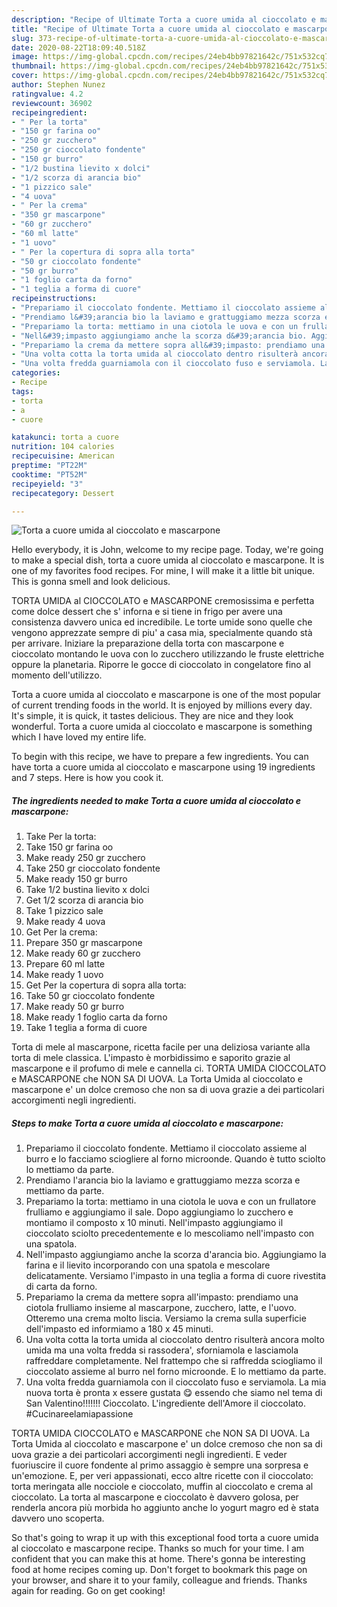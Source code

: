 ```yaml
---
description: "Recipe of Ultimate Torta a cuore umida al cioccolato e mascarpone"
title: "Recipe of Ultimate Torta a cuore umida al cioccolato e mascarpone"
slug: 373-recipe-of-ultimate-torta-a-cuore-umida-al-cioccolato-e-mascarpone
date: 2020-08-22T18:09:40.518Z
image: https://img-global.cpcdn.com/recipes/24eb4bb97821642c/751x532cq70/torta-a-cuore-umida-al-cioccolato-e-mascarpone-recipe-main-photo.jpg
thumbnail: https://img-global.cpcdn.com/recipes/24eb4bb97821642c/751x532cq70/torta-a-cuore-umida-al-cioccolato-e-mascarpone-recipe-main-photo.jpg
cover: https://img-global.cpcdn.com/recipes/24eb4bb97821642c/751x532cq70/torta-a-cuore-umida-al-cioccolato-e-mascarpone-recipe-main-photo.jpg
author: Stephen Nunez
ratingvalue: 4.2
reviewcount: 36902
recipeingredient:
- " Per la torta"
- "150 gr farina oo"
- "250 gr zucchero"
- "250 gr cioccolato fondente"
- "150 gr burro"
- "1/2 bustina lievito x dolci"
- "1/2 scorza di arancia bio"
- "1 pizzico sale"
- "4 uova"
- " Per la crema"
- "350 gr mascarpone"
- "60 gr zucchero"
- "60 ml latte"
- "1 uovo"
- " Per la copertura di sopra alla torta"
- "50 gr cioccolato fondente"
- "50 gr burro"
- "1 foglio carta da forno"
- "1 teglia a forma di cuore"
recipeinstructions:
- "Prepariamo il cioccolato fondente. Mettiamo il cioccolato assieme al burro e lo facciamo sciogliere al forno microonde. Quando è tutto sciolto lo mettiamo da parte."
- "Prendiamo l&#39;arancia bio la laviamo e grattuggiamo mezza scorza e mettiamo da parte."
- "Prepariamo la torta: mettiamo in una ciotola le uova e con un frullatore frulliamo e aggiungiamo il sale. Dopo aggiungiamo lo zucchero e montiamo il composto x 10 minuti. Nell&#39;impasto aggiungiamo il cioccolato sciolto precedentemente e lo mescoliamo nell&#39;impasto con una spatola."
- "Nell&#39;impasto aggiungiamo anche la scorza d&#39;arancia bio. Aggiungiamo la farina e il lievito incorporando con una spatola e mescolare delicatamente. Versiamo l&#39;impasto in una teglia a forma di cuore rivestita di carta da forno."
- "Prepariamo la crema da mettere sopra all&#39;impasto: prendiamo una ciotola frulliamo insieme al mascarpone, zucchero, latte, e l&#39;uovo. Otteremo una crema molto liscia. Versiamo la crema sulla superficie dell&#39;impasto ed informiamo a 180 x 45 minuti."
- "Una volta cotta la torta umida al cioccolato dentro risulterà ancora molto umida ma una volta fredda si rassodera&#39;, sforniamola e lasciamola raffreddare completamente. Nel frattempo che si raffredda sciogliamo il cioccolato assieme al burro nel forno microonde. E lo mettiamo da parte."
- "Una volta fredda guarniamola con il cioccolato fuso e serviamola. La mia nuova torta è pronta x essere gustata 😋 essendo che siamo nel tema di San Valentino!!!!!!! Cioccolato. L&#39;ingrediente dell&#39;Amore il cioccolato. #Cucinareelamiapassione"
categories:
- Recipe
tags:
- torta
- a
- cuore

katakunci: torta a cuore 
nutrition: 104 calories
recipecuisine: American
preptime: "PT22M"
cooktime: "PT52M"
recipeyield: "3"
recipecategory: Dessert

---
```



![Torta a cuore umida al cioccolato e mascarpone](https://img-global.cpcdn.com/recipes/24eb4bb97821642c/751x532cq70/torta-a-cuore-umida-al-cioccolato-e-mascarpone-recipe-main-photo.jpg)

Hello everybody, it is John, welcome to my recipe page. Today, we're going to make a special dish, torta a cuore umida al cioccolato e mascarpone. It is one of my favorites food recipes. For mine, I will make it a little bit unique. This is gonna smell and look delicious.

TORTA UMIDA al CIOCCOLATO e MASCARPONE cremosissima e perfetta come dolce dessert che s&#39; inforna e si tiene in frigo per avere una consistenza davvero unica ed incredibile. Le torte umide sono quelle che vengono apprezzate sempre di piu&#39; a casa mia, specialmente quando stà per arrivare. Iniziare la preparazione della torta con mascarpone e cioccolato montando le uova con lo zucchero utilizzando le fruste elettriche oppure la planetaria. Riporre le gocce di cioccolato in congelatore fino al momento dell&#39;utilizzo.

Torta a cuore umida al cioccolato e mascarpone is one of the most popular of current trending foods in the world. It is enjoyed by millions every day. It's simple, it is quick, it tastes delicious. They are nice and they look wonderful. Torta a cuore umida al cioccolato e mascarpone is something which I have loved my entire life.


To begin with this recipe, we have to prepare a few ingredients. You can have torta a cuore umida al cioccolato e mascarpone using 19 ingredients and 7 steps. Here is how you cook it.

<!--inarticleads1-->

##### The ingredients needed to make Torta a cuore umida al cioccolato e mascarpone:

1. Take  Per la torta:
1. Take 150 gr farina oo
1. Make ready 250 gr zucchero
1. Take 250 gr cioccolato fondente
1. Make ready 150 gr burro
1. Take 1/2 bustina lievito x dolci
1. Get 1/2 scorza di arancia bio
1. Take 1 pizzico sale
1. Make ready 4 uova
1. Get  Per la crema:
1. Prepare 350 gr mascarpone
1. Make ready 60 gr zucchero
1. Prepare 60 ml latte
1. Make ready 1 uovo
1. Get  Per la copertura di sopra alla torta:
1. Take 50 gr cioccolato fondente
1. Make ready 50 gr burro
1. Make ready 1 foglio carta da forno
1. Take 1 teglia a forma di cuore


Torta di mele al mascarpone, ricetta facile per una deliziosa variante alla torta di mele classica. L&#39;impasto è morbidissimo e saporito grazie al mascarpone e il profumo di mele e cannella ci. TORTA UMIDA CIOCCOLATO e MASCARPONE che NON SA DI UOVA. La Torta Umida al cioccolato e mascarpone e&#39; un dolce cremoso che non sa di uova grazie a dei particolari accorgimenti negli ingredienti. 

<!--inarticleads2-->

##### Steps to make Torta a cuore umida al cioccolato e mascarpone:

1. Prepariamo il cioccolato fondente. Mettiamo il cioccolato assieme al burro e lo facciamo sciogliere al forno microonde. Quando è tutto sciolto lo mettiamo da parte.
1. Prendiamo l&#39;arancia bio la laviamo e grattuggiamo mezza scorza e mettiamo da parte.
1. Prepariamo la torta: mettiamo in una ciotola le uova e con un frullatore frulliamo e aggiungiamo il sale. Dopo aggiungiamo lo zucchero e montiamo il composto x 10 minuti. Nell&#39;impasto aggiungiamo il cioccolato sciolto precedentemente e lo mescoliamo nell&#39;impasto con una spatola.
1. Nell&#39;impasto aggiungiamo anche la scorza d&#39;arancia bio. Aggiungiamo la farina e il lievito incorporando con una spatola e mescolare delicatamente. Versiamo l&#39;impasto in una teglia a forma di cuore rivestita di carta da forno.
1. Prepariamo la crema da mettere sopra all&#39;impasto: prendiamo una ciotola frulliamo insieme al mascarpone, zucchero, latte, e l&#39;uovo. Otteremo una crema molto liscia. Versiamo la crema sulla superficie dell&#39;impasto ed informiamo a 180 x 45 minuti.
1. Una volta cotta la torta umida al cioccolato dentro risulterà ancora molto umida ma una volta fredda si rassodera&#39;, sforniamola e lasciamola raffreddare completamente. Nel frattempo che si raffredda sciogliamo il cioccolato assieme al burro nel forno microonde. E lo mettiamo da parte.
1. Una volta fredda guarniamola con il cioccolato fuso e serviamola. La mia nuova torta è pronta x essere gustata 😋 essendo che siamo nel tema di San Valentino!!!!!!! Cioccolato. L&#39;ingrediente dell&#39;Amore il cioccolato. #Cucinareelamiapassione


TORTA UMIDA CIOCCOLATO e MASCARPONE che NON SA DI UOVA. La Torta Umida al cioccolato e mascarpone e&#39; un dolce cremoso che non sa di uova grazie a dei particolari accorgimenti negli ingredienti. E veder fuoriuscire il cuore fondente al primo assaggio è sempre una sorpresa e un&#39;emozione. E, per veri appassionati, ecco altre ricette con il cioccolato: torta meringata alle nocciole e cioccolato, muffin al cioccolato e crema al cioccolato. La torta al mascarpone e cioccolato è davvero golosa, per renderla ancora più morbida ho aggiunto anche lo yogurt magro ed è stata davvero uno scoperta. 

So that's going to wrap it up with this exceptional food torta a cuore umida al cioccolato e mascarpone recipe. Thanks so much for your time. I am confident that you can make this at home. There's gonna be interesting food at home recipes coming up. Don't forget to bookmark this page on your browser, and share it to your family, colleague and friends. Thanks again for reading. Go on get cooking!
